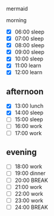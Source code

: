 mermaid

morning
 
- [x] 06:00 sleep
- [x] 07:00 sleep
- [x] 08:00 sleep
- [x] 09:00 sleep
- [x] 10:00 sleep
- [x] 11:00 learn
- [x] 12:00 learn
      
## afternoon

- [x] 13:00 lunch
- [x] 14:00 sleep
- [ ] 15:00 sleep
- [ ] 16:00 work
- [ ] 17:00 work
      
## evening

- [ ] 18:00 work
- [ ] 19:00 dinner
- [ ] 20:00 BREAK
- [ ] 21:00 work
- [ ] 22:00 work
- [ ] 23:00 work
- [ ] 24:00 BREAK